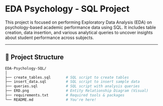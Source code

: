 #  EDA Psychology - SQL Project

This project is focused on performing Exploratory Data Analysis (EDA) on psychology-based academic performance data using SQL. It includes table creation, data insertion, and various analytical queries to uncover insights about student performance across subjects.

---

## 📂 Project Structure

```bash
EDA-Psychology-SQL/
│
├── create_tables.sql       # SQL script to create tables
├── insert_data.sql         # SQL script to insert sample data
├── queries.sql             # SQL script with analysis queries
├── ERD.png                 # Entity Relationship Diagram (Visual)
├── requirements.txt        # Required tools & packages
└── README.md               # You're here!
